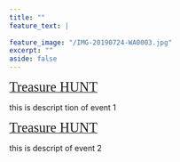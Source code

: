 ```yaml
---
title: ""
feature_text: |
  
feature_image: "/IMG-20190724-WA0003.jpg"
excerpt: ""
aside: false
---
```


[<span style="font-family:'Merriweather'; font-size:1.75em;">Treasure HUNT</span>](/event2 "A link")


this is descript tion of event 1


[<span style="font-family:'Merriweather'; font-size:1.75em;">Treasure HUNT</span>](/event2 "A link")


this is descript of event 2
